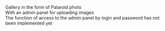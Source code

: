 Gallery in the form of Palaroid photo<br>
With an admin panel for uploading images<br>
The function of access to the admin panel by login and password has not been implemented yet
